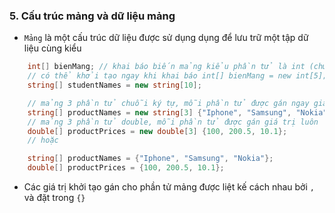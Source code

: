### 5. Cấu trúc mảng và dữ liệu mảng

- `Mảng` là một cấu trúc dữ liệu được sử dụng dụng để lưu trữ một tập dữ liệu cùng kiểu

```csharp
    int[] bienMang; // khai báo biến mảng kiểu phần tử là int (chưa khởi tạo)
    // có thể khởi tạo ngay khi khai báo int[] bienMang = new int[5];
    string[] studentNames = new string[10];

    // mảng 3 phần tử chuỗi ký tự, mỗi phần tử được gán ngay giá trị chuỗi cụ thể
    string[] productNames = new string[3] {"Iphone", "Samsung", "Nokia"};
    // mảng 3 phần tử double, mỗi phần tử được gán giá trị luôn
    double[] productPrices = new double[3] {100, 200.5, 10.1};
    // hoặc

    string[] productNames = {"Iphone", "Samsung", "Nokia"};
    double[] productPrices = {100, 200.5, 10.1};
```

- Các giá trị khởi tạo gán cho phần tử mảng được liệt kế cách nhau bởi `,` và đặt trong `{}`
